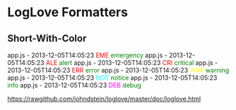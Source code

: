 LogLove Formatters
=======

Short-With-Color
---------
app.js - 2013-12-05T14:05:23 <font color="red">EME</font> <font color="green">emergency</font>
app.js - 2013-12-05T14:05:23 <font color="red">ALE</font> <font color="green">alert</font>
app.js - 2013-12-05T14:05:23 <font color="red">CRI</font> <font color="green">critical</font>
app.js - 2013-12-05T14:05:23 <font color="red">ERR</font> <font color="green">error</font>
app.js - 2013-12-05T14:05:23 <font color="yellow">WAR</font> <font color="green">warning</font>
app.js - 2013-12-05T14:05:23 <font color="cyan">NOT</font> <font color="green">notice</font>
app.js - 2013-12-05T14:05:23 <font color="white">INF</font> <font color="green">info</font>
app.js - 2013-12-05T14:05:23 <font color="magenta">DEB</font> <font color="green">debug</font>

https://rawgithub.com/johndstein/loglove/master/doc/loglove.html